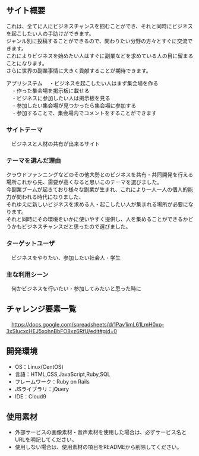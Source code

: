 ## サイト概要
  これは、全てに人にビジネスチャンスを掴むことができ、それと同時にビジネスを起こしたい人の手助けができます。<br>
  ジャンル別に投稿することができるので、関わりたい分野の方々とすぐに交流できます。<br>
  これによりビジネスを始めたい人はすぐに副業などを求めている人の目に留まることになります。<br>
  さらに世界の副業事情に大きく貢献することが期待できます。
 
 アプリシステム
　・ビジネスを起こしたい人はまず集会場を作る<br>
　・作った集会場を掲示板に載せる<br>
　・ビジネスに参加したい人は掲示板を見る<br>
　・参加したい集会場が見つかったら集会場に参加する<br>
　・参加することで、集会場内でコメントをすることができます<br>
### サイトテーマ
　ビジネスと人材の共有が出来るサイト

### テーマを選んだ理由
 クラウドファンニングなどのその他大勢とのビジネスを共有・共同開発を行える場所これから先、需要が高くなると思いこのテーマを選びました。<br>
 今副業ブームが起きており様々な副業が生まれ、これにより一人一人の個人的能力が問われる時代になりました、<br>
 それゆえに新しいビジネスを求める人・起こしたい人が集まれる場所が必要になります。<br>
 それと同時にその環境をいかに使いやすく提供し、人を集めることができるかどうかもビジネスチャンスだと思ったので選びました。

### ターゲットユーザ
　ビジネスをやりたい、参加したい社会人・学生

### 主な利用シーン
　何かビジネスを行いたい・参加してみたいと思った時に

## チャレンジ要素一覧
　https://docs.google.com/spreadsheets/d/1Pav1imL61LmH0xp-3xSIucxcHEJ5xohnBbFO8xz6RfU/edit#gid=0

## 開発環境
- OS：Linux(CentOS)
- 言語：HTML,CSS,JavaScript,Ruby,SQL
- フレームワーク：Ruby on Rails
- JSライブラリ：jQuery
- IDE：Cloud9

## 使用素材
- 外部サービスの画像素材・音声素材を使用した場合は、必ずサービス名とURLを明記してください。
- 使用しない場合は、使用素材の項目をREADMEから削除してください。
